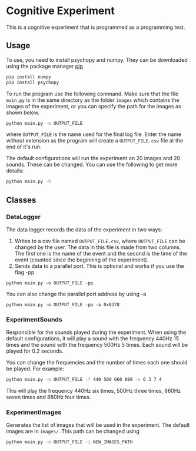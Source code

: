 # Cognitive Experiment

This is a cognitive experiment that is programmed as a programming test.

## Usage

To use, you need to install psychopy and numpy.
They can be downloaded using the package manager [pip](https://pip.pypa.io/en/stable/)

```bash
pip install numpy
pip install psychopy
```

To run the program use the following command. Make sure that the file ```main.py``` is in the same directory as the folder ```images``` which contains the images of the experiment, or you can specify the path for the images as shown below. 

```bash
python main.py -o OUTPUT_FILE
```
where ```OUTPUT_FILE``` is the name used for the final log file. Enter the name without extension as the program will create a ```OUTPUT_FILE.csv``` file at the end of it's run.

The default configurations will run the experiment on 20 images and 20 sounds. These can be changed. 
You can use the following to get more details:
```bash
python main.py -h
```

## Classes
### DataLogger
The data logger records the data of the experiment in two ways:
1. Writes to a csv file named ```OUTPUT_FILE.csv```, where ```OUTPUT_FILE``` can be changed by the user.
The data in this file is made from two columns. The first one is the name of the event and the second is the time of the event (counted since the beginning of the experiment).
2. Sends data to a parallel port. This is optional and works if you use the flag -pp 
```
python main.py -o OUTPUT_FILE -pp
``` 
You can also change the parallel port address by using -a 
```
python main.py -o OUTPUT_FILE -pp -a 0x0378
```

### ExperimentSounds
Responsible for the sounds played during the experiment. When using the default configurations, it will play a sound with the frequency 440Hz 15 times and the sound with the frequency 500Hz 5 times. Each sound will be played for 0.2 seconds.

You can change the frequencies and the number of times each one should be played. For example:
```bash
python main.py -o OUTPUT_FILE -f 440 500 660 880 -s 6 3 7 4
```
This will play the frequency 440Hz six times, 500Hz three times, 660Hz seven times and 880Hz four times.

### ExperimentImages
Generates the list of images that will be used in the experiment. The default images are in  ```images/```. This path can be changed using 
```bash
python main.py -o OUTPUT_FILE -i NEW_IMAGES_PATH
```
